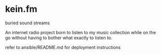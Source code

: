 # kein.fm

buried sound streams

An internet radio project born to listen to my music collection while on the go without having to bother what exactly to listen to.

refer to ansible/README.md for deployment instructions

